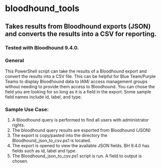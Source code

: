 # bloodhound_tools

## Takes results from Bloodhound exports (JSON) and converts the results into a CSV for reporting. 

### Tested with Bloodhound 9.4.0.

### General
This PowerShell script can take the results of a Bloodhound export and convert the results into a CSV file. This can be helpful for Blue Team/Purple Teams to display Bloodhound data to IAM/ access management groups without needing to provide them access to Bloodhound. You can chose the field you are looking for so long as it is a field in the export. Some sample field names include id, label, and type.

### Sample Use Case:

1. A Bloodhound query is performed to find all users with administrator rights.
2. The bloodhound query results are exported from Bloodhound (JSON)
3. The export is copy/pasted into the directory the Bloodhound_json_to_csv.ps1 is located.
4. The export is opened to view the available JSON fields. BH 9.4.0 has fields such as id, label and type.
5. The Bloodhound_json_to_csv.ps1 script is run. A field to output is chosen. 




